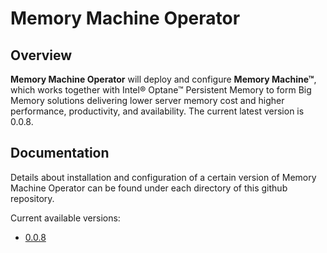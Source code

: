 # Memory Machine Operator

## Overview

**Memory Machine Operator** will deploy and configure **Memory Machine™**, which works together with Intel® Optane™ Persistent Memory to form Big Memory solutions delivering lower server memory cost and higher performance, productivity, and availability. The current latest version is 0.0.8.

## Documentation

Details about installation and configuration of a certain version of Memory Machine Operator can be found under each directory of this github repository.

Current available versions:
- [0.0.8](0.0.8)
